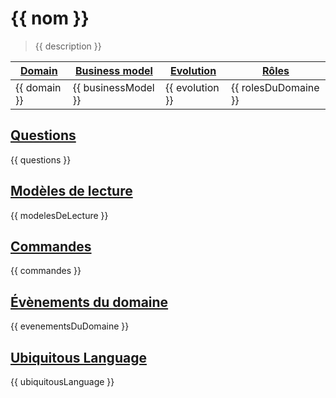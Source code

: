 # {{ nom }}

> {{ description }}

| [Domain][strategic_classification] | [Business model][strategic_classification] | [Evolution][strategic_classification] | [Rôles][domain_roles] |
|------------------------------------|--------------------------------------------|---------------------------------------|-----------------------|
| {{ domain }}                       | {{ businessModel }}                        | {{ evolution }}                       | {{ rolesDuDomaine }}  |

## [Questions][cqrs]

{{ questions }}

## [Modèles de lecture][read_model]

{{ modelesDeLecture }}

## [Commandes][command]

{{ commandes }}

## [Évènements du domaine][domain_event]

{{ evenementsDuDomaine }}

## [Ubiquitous Language][ubiquitous_language]

{{ ubiquitousLanguage }}

[strategic_classification]: https://github.com/ddd-crew/bounded-context-canvas#strategic-classification
[cqrs]: https://www.martinfowler.com/bliki/CQRS.html
[read_model]: https://matthiasnoback.nl/2018/01/simple-cqrs-reduce-coupling-allow-the-model-to-evolve/
[domain_roles]: https://github.com/ddd-crew/bounded-context-canvas#domain-roles
[command]: https://refactoring.guru/design-patterns/command
[domain_event]: https://www.martinfowler.com/eaaDev/DomainEvent.html
[ubiquitous_language]: https://github.com/ddd-crew/bounded-context-canvas#ubiquitous-language
